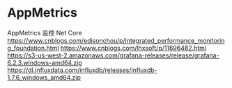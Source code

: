 # AppMetrics
AppMetrics 监控 Net Core
https://www.cnblogs.com/edisonchou/p/integrated_performance_monitoring_foundation.html
https://www.cnblogs.com/lhxsoft/p/11696482.html
https://s3-us-west-2.amazonaws.com/grafana-releases/release/grafana-6.2.3.windows-amd64.zip
https://dl.influxdata.com/influxdb/releases/influxdb-1.7.6_windows_amd64.zip